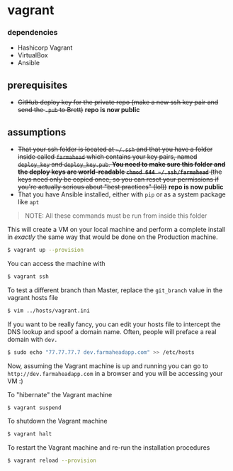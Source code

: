 # vagrant

### dependencies
- Hashicorp Vagrant
- VirtualBox
- Ansible

## prerequisites
- ~~GitHub deploy key for the private repo (make a new ssh key pair and send the `.pub` to Brett)~~ **repo is now public**

## assumptions
- ~~That your ssh folder is located at `~/.ssh` and that you have a folder inside called `farmahead` which contains your key pairs, named `deploy_key` and `deploy_key.pub`. **You need to make sure this folder and the deploy keys are world-readable `chmod 644 ~/.ssh/farmahead`** (the keys need only be copied once, so you can reset your permissions if you're actually serious about "best practices" (lol))~~ **repo is now public**
- That you have Ansible installed, either with `pip` or as a system package like `apt`

> NOTE: All these commands must be run from inside this folder

This will create a VM on your local machine and perform a complete install in *exactly* the same way that would be done on the Production machine.
```bash
$ vagrant up --provision
```

You can access the machine with 
```bash
$ vagrant ssh
```

To test a different branch than Master, replace the `git_branch` value in the vagrant hosts file
```bash
$ vim ../hosts/vagrant.ini
```

If you want to be really fancy, you can edit your hosts file to intercept the DNS lookup and spoof a domain name. Often, people will preface a real domain with `dev.`
```bash
$ sudo echo "77.77.77.7 dev.farmaheadapp.com" >> /etc/hosts
```
Now, assuming the Vagrant machine is up and running you can go to `http://dev.farmaheadapp.com` in a browser and you will be accessing your VM :)

To "hibernate" the Vagrant machine
```bash
$ vagrant suspend
```

To shutdown the Vagrant machine
```bash
$ vagrant halt
```

To restart the Vagrant machine and re-run the installation procedures
```bash
$ vagrant reload --provision
```
